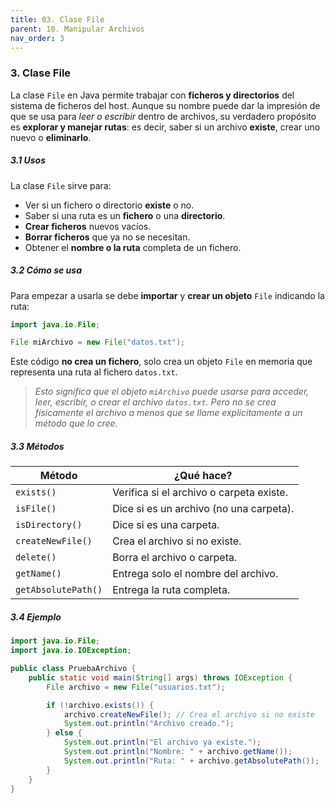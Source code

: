 ```yaml
---
title: 03. Clase File
parent: 10. Manipular Archivos
nav_order: 3
---
```


### **3. Clase File**

La clase `File` en Java permite trabajar con **ficheros y directorios** del sistema de ficheros del host. Aunque su nombre puede dar la impresión de que se usa para *leer o escribir* dentro de archivos, su verdadero propósito es **explorar y manejar rutas**: es decir, saber si un archivo **existe**, crear uno nuevo o **eliminarlo**.

##### **3.1 Usos**

La clase `File` sirve para:

* Ver si un fichero o directorio **existe** o no.
* Saber si una ruta es un **fichero** o una **directorio**.
* **Crear ficheros** nuevos vacíos.
* **Borrar ficheros** que ya no se necesitan.
* Obtener el **nombre o la ruta** completa de un fichero.

##### **3.2 Cómo se usa**

Para empezar a usarla se debe **importar** y **crear un objeto** `File` indicando la ruta:

```java
import java.io.File;

File miArchivo = new File("datos.txt");
```

Este código **no crea un fichero**, solo crea un objeto `File` en memoria que representa una ruta al fichero `datos.txt`.

> *Esto significa que el objeto `miArchivo` puede usarse para acceder, leer, escribir, o crear el archivo `datos.txt`.*
> *Pero no se crea físicamente el archivo a menos que se llame explícitamente a un método que lo cree.*

##### **3.3 Métodos**

| **Método**          | **¿Qué hace?**                           |
| ------------------- | ---------------------------------------- |
| `exists()`          | Verifica si el archivo o carpeta existe. |
| `isFile()`          | Dice si es un archivo (no una carpeta).  |
| `isDirectory()`     | Dice si es una carpeta.                  |
| `createNewFile()`   | Crea el archivo si no existe.            |
| `delete()`          | Borra el archivo o carpeta.              |
| `getName()`         | Entrega solo el nombre del archivo.      |
| `getAbsolutePath()` | Entrega la ruta completa.                |

##### **3.4 Ejemplo**

```java
import java.io.File;
import java.io.IOException;

public class PruebaArchivo {
    public static void main(String[] args) throws IOException {
        File archivo = new File("usuarios.txt");

        if (!archivo.exists()) {
            archivo.createNewFile(); // Crea el archivo si no existe
            System.out.println("Archivo creado.");
        } else {
            System.out.println("El archivo ya existe.");
            System.out.println("Nombre: " + archivo.getName());
            System.out.println("Ruta: " + archivo.getAbsolutePath());
        }
    }
}
```
